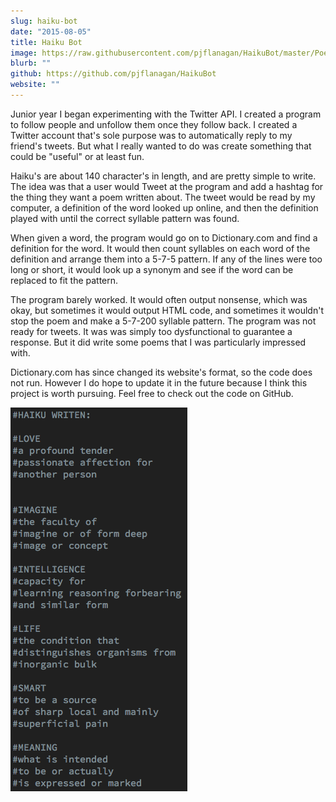 ```yaml
---
slug: haiku-bot
date: "2015-08-05"
title: Haiku Bot
image: https://raw.githubusercontent.com/pjflanagan/HaikuBot/master/Poems.png
blurb: ""
github: https://github.com/pjflanagan/HaikuBot
website: ""
---
```


Junior year I began experimenting with the Twitter API. I created a program to follow people and unfollow them once they follow back. I created a Twitter account that's sole purpose was to automatically reply to my friend's tweets. But what I really wanted to do was create something that could be "useful" or at least fun.

Haiku's are about 140 character's in length, and are pretty simple to write. The idea was that a user would Tweet at the program and add a hashtag for the thing they want a poem written about. The tweet would be read by my computer, a definition of the word looked up online, and then the definition played with until the correct syllable pattern was found.

When given a word, the program would go on to Dictionary.com and find a definition for the word. It would then count syllables on each word of the definition and arrange them into a 5-7-5 pattern. If any of the lines were too long or short, it would look up a synonym and see if the word can be replaced to fit the pattern.

The program barely worked. It would often output nonsense, which was okay, but sometimes it would output HTML code, and sometimes it wouldn't stop the poem and make a 5-7-200 syllable pattern. The program was not ready for tweets. It was was simply too dysfunctional to guarantee a response. But it did write some poems that I was particularly impressed with.

Dictionary.com has since changed its website's format, so the code does not run. However I do hope to update it in the future because I think this project is worth pursuing. Feel free to check out the code on GitHub.

![Poems](https://raw.githubusercontent.com/pjflanagan/HaikuBot/master/Poems.png)